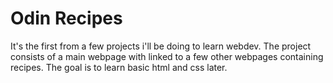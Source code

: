 # Odin Recipes
It's the first from a few projects i'll be doing to learn webdev.
The project consists of a main webpage with linked to a few other webpages containing recipes.
The goal is to learn basic html and css later.
